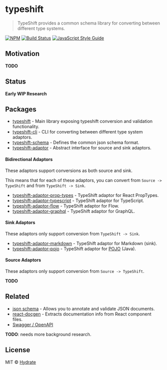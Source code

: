 # typeshift

> TypeShift provides a common schema library for converting between different type systems.

[![NPM](https://img.shields.io/npm/v/typeshift.svg)](https://www.npmjs.com/package/typeshift) [![Build Status](https://travis-ci.com/hydrateio/typeshift.svg?branch=master)](https://travis-ci.com/hydrateio/typeshift) [![JavaScript Style Guide](https://img.shields.io/badge/code_style-standard-brightgreen.svg)](https://standardjs.com)


## Motivation

**TODO**

## Status

**Early WIP Research**



## Packages

- [typeshift](packages/typeshift) - Main library exposing typeshift conversion and validation functionality.
- [typeshift-cli](packages/typeshift-cli) - CLI for converting between different type system adaptors.
- [typeshift-schema](packages/typeshift-schema) - Defines the common json schema format.
- [typeshift-adaptor](packages/typeshift-adaptor) - Abstract interface for source and sink adaptors.

#### Bidirectional Adaptors

These adaptors support conversions as both source and sink.

This means that for each of these adaptors, you can convert from `Source -> TypeShift` and from `TypeShift -> Sink`.

- [typeshift-adaptor-prop-types](packages/typeshift-adaptor-prop-types) - TypeShift adaptor for React PropTypes.
- [typeshift-adaptor-typescript](packages/typeshift-adaptor-typescript) - TypeShift adaptor for TypeScript.
- [typeshift-adaptor-flow](packages/typeshift-adaptor-flow) - TypeShift adaptor for Flow.
- [typeshift-adaptor-graphql](packages/typeshift-adaptor-graphql) - TypeShift adaptor for GraphQL.

#### Sink Adaptors

These adaptors only support conversion from `TypeShift -> Sink`.

- [typeshift-adaptor-markdown](packages/typeshift-adaptor-markdown) - TypeShift adaptor for Markdown (sink).
- [typeshift-adaptor-pojo](packages/typeshift-adaptor-pojo) - TypeShift adaptor for [POJO](https://spring.io/understanding/POJO) (Java).

#### Source Adaptors

These adaptors only support conversion from `Source -> TypeShift`.

**TODO**


## Related

- [json schema](http://json-schema.org) - Allows you to annotate and validate JSON documents.
- [react-docgen](https://github.com/reactjs/react-docgen) - Extracts documentation info from React component files.
- [Swagger / OpenAPI](https://swagger.io/docs/specification/data-models)

**TODO**: needs more background research.


## License

MIT © [Hydrate](https://hydrate.io)
